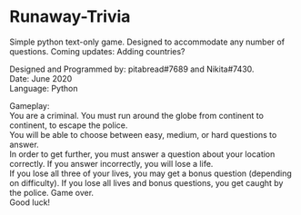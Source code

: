 # Runaway-Trivia
Simple python text-only game. Designed to accommodate any number of questions. 
  Coming updates: Adding countries? 

Designed and Programmed by: pitabread#7689 and Nikita#7430.  
Date: June 2020  
Language: Python  

Gameplay:  
You are a criminal. You must run around the globe from continent to continent, to escape the police.   
You will be able to choose between easy, medium, or hard questions to answer.  
In order to get further, you must answer a question about your location correctly. If you answer incorrectly, you will lose a life.  
If you lose all three of your lives, you may get a bonus question (depending on difficulty). If you lose all lives and bonus questions, you get caught by the police. Game over.  
Good luck!
